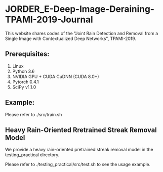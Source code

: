 # JORDER_E-Deep-Image-Deraining-TPAMI-2019-Journal

This website shares codes of the "Joint Rain Detection and Removal from a Single Image with Contextualized Deep Networks", TPAMI-2019.

## Prerequisites:

1. Linux
2. Python 3.6
3. NVIDIA GPU + CUDA CuDNN (CUDA 8.0+)
4. Pytorch 0.4.1
5. SciPy v1.1.0

## Example:

Please refer to ./src/train.sh

## Heavy Rain-Oriented Rretrained Streak Removal Model

We provide a heavy rain-oriented pretrained streak removal model in the testing_practical directory.

Please refer to ./testing_practical/src/test.sh to see the usage example.
